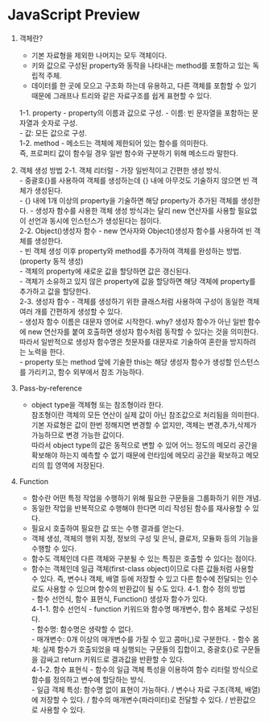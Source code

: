 # JavaScript Preview

1. 객체란?
    - 기본 자료형을 제외한 나머지는 모두 객체이다.  
    - 키와 값으로 구성된 property와 동작을 나타내는 method를 포함하고 있는 독립적 주체.  
    - 데이터를 한 곳에 모으고 구조화 하는데 유용하고, 다른 객체를 포함할 수 있기 때문에 그래프나 트리와 같은 자료구조를 쉽게 표현할 수 있다.  

    1-1. property
          - property의 이름과 값으로 구성.
          - 이름: 빈 문자열을 포함하는 문자열과 숫자로 구성.  
          - 값: 모든 값으로 구성.  
    1-2. method
          - 메소드는 객체에 제한되어 있는 함수를 의미한다.  
            즉, 프로퍼티 값이 함수일 경우 일반 함수와 구분하기 위해 메소드라 말한다.  
2. 객체 생성 방법
    2-1. 객체 리터럴
          - 가장 일반적이고 간편한 생성 방식.  
          - 중괄호{}를 사용하여 객체를 생성하는데 {} 내에 아무것도 기술하지 않으면 빈 객체가 생성된다.  
          - {} 내에 1개 이상의 property을 기술하면 해당 property가 추가된 객체를 생성한다.
          - 생성자 함수를 사용한 객체 생성 방식과는 달리 new 연산자를 사용할 필요없이 선언과 동시에 인스턴스가 생성된다는 점이다.  
    2-2. Object()생성자 함수
          - new 연사자와 Object()생성자 함수를 사용하여 빈 객체를 생성한다.  
          - 빈 객체 생성 이후 property와 method를 추가하여 객체를 완성하는 방법.(property 동적 생성)  
          - 객체의 property에 새로운 값을 할당하면 값은 갱신된다.  
          - 객체가 소유하고 있지 않은 property에 값을 할당하면 해당 객체에 property를 추가하고 값을 할당한다.   
    2-3. 생성자 함수
          - 객체를 생성하기 위한 클래스처럼 사용하여 구성이 동일한 객체 여러 개를 간편하게 생성할 수 있다.  
          - 생성자 함수 이름은 대문자 영어로 시작한다. why? 생성자 함수가 아닌 일반 함수에 new 연산자를 붙여 호출하면 생성자 함수처럼 동작할 수 있다는 것을 의미한다. 따라서 일반적으로 생성자 함수명은 첫문자를 대문자로 기술하여 혼란을 방지하려는 노력을 한다.  
          - property 또는 method 앞에 기술한 this는 해당 생성자 함수가 생성할 인스턴스를 가리키고, 함수 외부에서 참조 가능하다.  
3. Pass-by-reference
    - object type을 객체형 또는 참조형이라 한다.  
      참조형이란 객체의 모든 연산이 실제 값이 아닌 참조값으로 처리됨을 의미한다.  
      기본 자료형은 값이 한번 정해지면 변경할 수 없지만, 객체는 변경,추가,삭제가 가능하므로 변경 가능한 값이다.  
      따라서 object type의 값은 동적으로 변할 수 있어 어느 정도의 메모리 공간을 확보해야 하는지 예측할 수 없기 때문에 런타임에 메모리 공간을 확보하고 메모리의 힙 영역에 저장된다.  

4. Function
    - 함수란 어떤 특정 작업을 수행하기 위해 필요한 구문들을 그룹화하기 위한 개념.  
    - 동일한 작업을 반복적으로 수행해야 한다면 미리 작성된 함수를 재사용할 수 있다.  
    - 필요시 호출하여 필요한 값 또는 수행 결과를 얻는다.  
    - 객체 생성, 객체의 행위 지정, 정보의 구성 및 은닉, 클로저, 모듈화 등의 기능을 수행할 수 있다.  
    - 함수도 객체인데 다른 객체와 구분될 수 있는 특징은 호출할 수 있다는 점이다.  
    - 함수는 객체인데 일급 객체(first-class object)이므로 다른 값들처럼 사용할 수 있다. 즉, 변수나 객체, 배열 등에 저장할 수 있고 다른 함수에 전달되는 인수로도 사용할 수 있으며 함수의 반환값이 될 수도 있다.
    4-1. 함수 정의 방법  
          - 함수 선언식, 함수 표현식, Function() 생성자 함수가 있다.    
          4-1-1. 함수 선언식
                  - function 키워드와 함수명 매개변수, 함수 몸체로 구성된다.  
                  - 함수명: 함수명은 생략할 수 없다.  
                  - 매개변수: 0개 이상의 매개변수를 가질 수 있고 콤마(,)로 구분한다.
                  - 함수 몸체: 실제 함수가 호출되었을 때 실행되는 구문들의 집합이고, 중괄호{}로 구문들을 감싸고 return 키워드로 결과값을 반환할 수 있다.  
          4-1-2. 함수 표현식
                  - 함수의 일급 객체 특성을 이용하여 함수 리터럴 방식으로 함수를 정의하고 변수에 할당하는 방식.  
                  - 일급 객체 특성: 함수명 없이 표현이 가능하다. / 변수나 자료 구조(객체, 배열)에 저장할 수 있다. / 함수의 매개변수(파라미터)로 전달할 수 있다. / 반환값으로 사용할 수 있다.  



  
